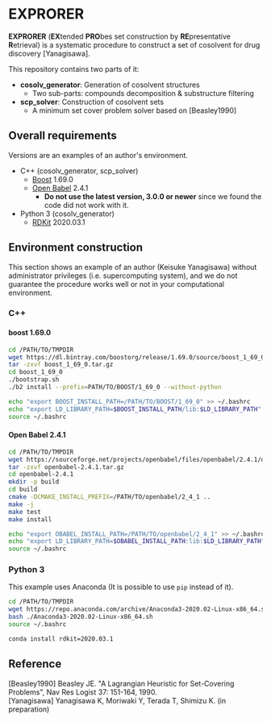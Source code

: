 # EXPRORER
**EXPRORER** (**EX**tended **PRO**bes set construction by **RE**presentative **R**etrieval) is 
a systematic procedure to construct a set of cosolvent for drug discovery [Yanagisawa].

This repository contains two parts of it:
- **cosolv_generator**: Generation of cosolvent structures
  - Two sub-parts: compounds decomposition & substructure filtering
- **scp_solver**: Construction of cosolvent sets
  - A minimum set cover problem solver based on [Beasley1990]
  
## Overall requirements
Versions are an examples of an author's environment.

- C++ (cosolv_generator, scp_solver)
  - [Boost](https://www.boost.org/) 1.69.0
  - [Open Babel](http://openbabel.org/wiki/Main_Page) 2.4.1
    - **Do not use the latest version, 3.0.0 or newer** since we found the code did not work with it.
- Python 3 (cosolv_generator)
  - [RDKit](https://www.rdkit.org/) 2020.03.1

## Environment construction
This section shows an example of an author (Keisuke Yanagisawa) without administrator privileges (i.e. supercomputing system), and we do not guarantee the procedure works well or not in your computational environment. 

### C++

#### boost 1.69.0

```bash
cd /PATH/TO/TMPDIR
wget https://dl.bintray.com/boostorg/release/1.69.0/source/boost_1_69_0.tar.gz
tar -zxvf boost_1_69_0.tar.gz
cd boost_1_69_0
./bootstrap.sh
./b2 install --prefix=PATH/TO/BOOST/1_69_0 --without-python

echo "export BOOST_INSTALL_PATH=/PATH/TO/BOOST/1_69_0" >> ~/.bashrc
echo "export LD_LIBRARY_PATH=$BOOST_INSTALL_PATH/lib:$LD_LIBRARY_PATH" >> ~/.bashrc
source ~/.bashrc
```

#### Open Babel 2.4.1

```bash
cd /PATH/TO/TMPDIR
wget https://sourceforge.net/projects/openbabel/files/openbabel/2.4.1/openbabel-2.4.1.tar.gz/download -O openbabel-2.4.1.tar.gz
tar -zxvf openbabel-2.4.1.tar.gz
cd openbabel-2.4.1
mkdir -p build
cd build
cmake -DCMAKE_INSTALL_PREFIX=/PATH/TO/openbabel/2_4_1 .. 
make -j
make test
make install

echo "export OBABEL_INSTALL_PATH=/PATH/TO/openbabel/2_4_1" >> ~/.bashrc
echo "export LD_LIBRARY_PATH=$OBABEL_INSTALL_PATH:lib:$LD_LIBRARY_PATH" >> ~/.bashrc
source ~/.bashrc
```

### Python 3
This example uses Anaconda (It is possible to use `pip` instead of it).

```bash
cd /PATH/TO/TMPDIR
wget https://repo.anaconda.com/archive/Anaconda3-2020.02-Linux-x86_64.sh
bash ./Anaconda3-2020.02-Linux-x86_64.sh
source ~/.bashrc

conda install rdkit=2020.03.1
```

## Reference
[Beasley1990] Beasley JE. "A Lagrangian Heuristic for Set-Covering Problems", Nav Res Logist 37: 151-164, 1990.  
[Yanagisawa] Yanagisawa K, Moriwaki Y, Terada T, Shimizu K. (in preparation)
